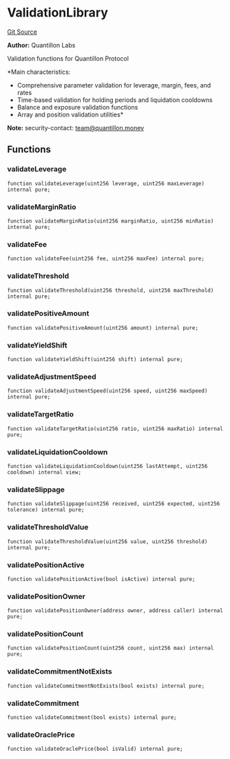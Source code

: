 # ValidationLibrary
[Git Source](https://github.com/Quantillon-Labs/smart-contracts/quantillon-protocol/blob/d7c48fdd1629827b7afa681d6fa8df870ef46184/src/libraries/ValidationLibrary.sol)

**Author:**
Quantillon Labs

Validation functions for Quantillon Protocol

*Main characteristics:
- Comprehensive parameter validation for leverage, margin, fees, and rates
- Time-based validation for holding periods and liquidation cooldowns
- Balance and exposure validation functions
- Array and position validation utilities*

**Note:**
security-contact: team@quantillon.money


## Functions
### validateLeverage


```solidity
function validateLeverage(uint256 leverage, uint256 maxLeverage) internal pure;
```

### validateMarginRatio


```solidity
function validateMarginRatio(uint256 marginRatio, uint256 minRatio) internal pure;
```

### validateFee


```solidity
function validateFee(uint256 fee, uint256 maxFee) internal pure;
```

### validateThreshold


```solidity
function validateThreshold(uint256 threshold, uint256 maxThreshold) internal pure;
```

### validatePositiveAmount


```solidity
function validatePositiveAmount(uint256 amount) internal pure;
```

### validateYieldShift


```solidity
function validateYieldShift(uint256 shift) internal pure;
```

### validateAdjustmentSpeed


```solidity
function validateAdjustmentSpeed(uint256 speed, uint256 maxSpeed) internal pure;
```

### validateTargetRatio


```solidity
function validateTargetRatio(uint256 ratio, uint256 maxRatio) internal pure;
```

### validateLiquidationCooldown


```solidity
function validateLiquidationCooldown(uint256 lastAttempt, uint256 cooldown) internal view;
```

### validateSlippage


```solidity
function validateSlippage(uint256 received, uint256 expected, uint256 tolerance) internal pure;
```

### validateThresholdValue


```solidity
function validateThresholdValue(uint256 value, uint256 threshold) internal pure;
```

### validatePositionActive


```solidity
function validatePositionActive(bool isActive) internal pure;
```

### validatePositionOwner


```solidity
function validatePositionOwner(address owner, address caller) internal pure;
```

### validatePositionCount


```solidity
function validatePositionCount(uint256 count, uint256 max) internal pure;
```

### validateCommitmentNotExists


```solidity
function validateCommitmentNotExists(bool exists) internal pure;
```

### validateCommitment


```solidity
function validateCommitment(bool exists) internal pure;
```

### validateOraclePrice


```solidity
function validateOraclePrice(bool isValid) internal pure;
```

